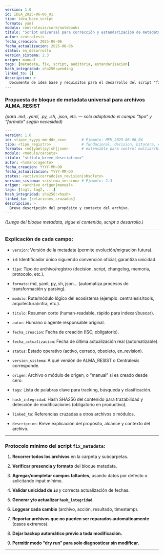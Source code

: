 ```yaml
---
version: 1.0
id: IDEA_2025-06-06_01
tipo: idea_base_script
formato: yaml
modulo: centralesis/core/notebooks
titulo: "Script universal para corrección y estandarización de metadata en archivos críticos"
autor: centralesis
fecha_creacion: 2025-06-06
fecha_actualizacion: 2025-06-06
status: en_desarrollo
version_sistema: 2.3
origen: manual
tags: [metadata, fix, script, auditoria, estandarizacion]
hash_integridad: sha256:pending
linked_to: []
descripcion: >
  Documento de idea base y requisitos para el desarrollo del script "fix_metadata", encargado de validar, corregir y estandarizar los bloques de metadata en todos los archivos críticos de Centralesis y ecosistema ALMA_RESIST. Servirá como referencia oficial para implementación, auditoría y evolución futura.
---
```

### **Propuesta de bloque de metadata universal para archivos ALMA_RESIST**

_(para .md, .yaml, .py, .sh, .json, etc. — solo adaptando el campo “tipo” y “formato” según necesidad)_

``` yaml
---
version: 1.0
id: <tipo>_<yyyy-mm-dd>_<xx>       # Ejemplo: MEM_2025-06-06_04
tipo: <tipo_registro>              # fundacional, decision, bitacora, changelog, script, etc.
formato: <md|yaml|py|sh|json>      # extensible para control multiarchivo
modulo: <modulo/carpeta>
titulo: "<título_breve_descriptivo>"
autor: <humano|agente>
fecha_creacion: YYYY-MM-DD
fecha_actualizacion: YYYY-MM-DD
status: <activo|cerrado|en_revision|obsoleto>
version_sistema: <sistema_version> # Ejemplo: 2.3
origen: <archivo_origen|manual>
tags: [tag1, tag2, ...]
hash_integridad: sha256:<hash>
linked_to: [relaciones_cruzadas]
descripcion: >
  Breve descripción del propósito y contexto del archivo.
---
```

_(Luego del bloque metadata, sigue el contenido, script o desarrollo.)_

---

### **Explicación de cada campo:**

- `version`: Versión de la metadata (permite evolución/migración futura).
    
- `id`: Identificador único siguiendo convención oficial, garantiza unicidad.
    
- `tipo`: Tipo de archivo/registro (decision, script, changelog, memoria, protocolo, etc.).
    
- `formato`: md, yaml, py, sh, json... (automatiza procesos de transformación y parsing).
    
- `modulo`: Ruta/módulo lógico del ecosistema (ejemplo: centralesis/tools, arquitectura/infra, etc.).
    
- `titulo`: Resumen corto (human-readable, rápido para indexar/buscar).
    
- `autor`: Humano o agente responsable original.
    
- `fecha_creacion`: Fecha de creación (ISO, obligatorio).
    
- `fecha_actualizacion`: Fecha de última actualización real (automatizable).
    
- `status`: Estado operativo (activo, cerrado, obsoleto, en_revision).
    
- `version_sistema`: A qué versión de ALMA_RESIST o Centralesis corresponde.
    
- `origen`: Archivo o módulo de origen, o “manual” si es creado desde cero.
    
- `tags`: Lista de palabras clave para tracking, búsqueda y clasificación.
    
- `hash_integridad`: Hash SHA256 del contenido para trazabilidad y detección de modificaciones (obligatorio en productivo).
    
- `linked_to`: Referencias cruzadas a otros archivos o módulos.
    
- `descripcion`: Breve explicación del propósito, alcance y contexto del archivo.
    

---

### **Protocolo mínimo del script `fix_metadata`:**

1. **Recorrer todos los archivos** en la carpeta y subcarpetas.
    
2. **Verificar presencia y formato** del bloque metadata.
    
3. **Agregar/completar campos faltantes**, usando datos por defecto o solicitando input mínimo.
    
4. **Validar unicidad de `id`** y correcta actualización de fechas.
    
5. **Generar y/o actualizar `hash_integridad`.**
    
6. **Loggear cada cambio** (archivo, acción, resultado, timestamp).
    
7. **Reportar archivos que no pueden ser reparados automáticamente** (casos extremos).
    
8. **Dejar backup automático previo a toda modificación.**
    
9. **Permitir modo “dry run” para solo diagnosticar sin modificar.**
    

---